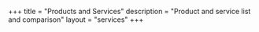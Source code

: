 +++
title = "Products and Services"
description = "Product and service list and comparison"
layout = "services"
+++
